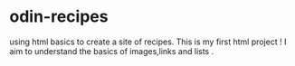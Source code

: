 # odin-recipes
using html basics to create a site of recipes. 
This is my first html project !
I aim to understand the basics of images,links and lists .
